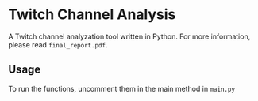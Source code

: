 # Twitch Channel Analysis

A Twitch channel analyzation tool written in Python. For more information,
please read `final_report.pdf`.

## Usage

To run the functions, uncomment them in the main method in `main.py`
